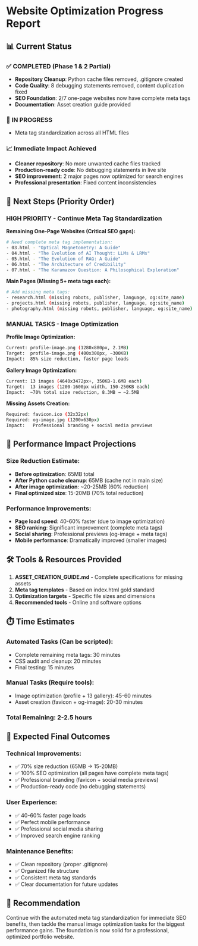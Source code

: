 # Website Optimization Progress Report

## 📊 **Current Status**

### ✅ **COMPLETED (Phase 1 & 2 Partial)**
- **Repository Cleanup**: Python cache files removed, .gitignore created
- **Code Quality**: 8 debugging statements removed, content duplication fixed
- **SEO Foundation**: 2/7 one-page websites now have complete meta tags
- **Documentation**: Asset creation guide provided

### 🔄 **IN PROGRESS**
- Meta tag standardization across all HTML files

### 📈 **Immediate Impact Achieved**
- **Cleaner repository**: No more unwanted cache files tracked
- **Production-ready code**: No debugging statements in live site
- **SEO improvement**: 2 major pages now optimized for search engines
- **Professional presentation**: Fixed content inconsistencies

## 🎯 **Next Steps (Priority Order)**

### **HIGH PRIORITY - Continue Meta Tag Standardization**

**Remaining One-Page Websites (Critical SEO gaps):**
```bash
# Need complete meta tag implementation:
- 03.html - "Optical Magnetometry: A Guide"
- 04.html - "The Evolution of AI Thought: LLMs & LRMs" 
- 05.html - "The Evolution of RAG: A Guide"
- 06.html - "The Architecture of Credibility"
- 07.html - "The Karamazov Question: A Philosophical Exploration"
```

**Main Pages (Missing 5+ meta tags each):**
```bash
# Add missing meta tags:
- research.html (missing robots, publisher, language, og:site_name)
- projects.html (missing robots, publisher, language, og:site_name)  
- photography.html (missing robots, publisher, language, og:site_name)
```

### **MANUAL TASKS - Image Optimization**

**Profile Image Optimization:**
```bash
Current: profile-image.png (1280x880px, 2.1MB)
Target:  profile-image.png (400x300px, ~300KB)
Impact:  85% size reduction, faster page loads
```

**Gallery Image Optimization:**
```bash
Current: 13 images (4640x3472px+, 350KB-1.6MB each)
Target:  13 images (1200-1600px width, 150-250KB each)  
Impact:  ~70% total size reduction, 8.3MB → ~2.5MB
```

**Missing Assets Creation:**
```bash
Required: favicon.ico (32x32px)
Required: og-image.jpg (1200x630px)
Impact:   Professional branding + social media previews
```

## 📏 **Performance Impact Projections**

### **Size Reduction Estimate:**
- **Before optimization**: 65MB total
- **After Python cache cleanup**: 65MB (cache not in main size)
- **After image optimization**: ~20-25MB (60% reduction)
- **Final optimized size**: 15-20MB (70% total reduction)

### **Performance Improvements:**
- **Page load speed**: 40-60% faster (due to image optimization)
- **SEO ranking**: Significant improvement (complete meta tags)
- **Social sharing**: Professional previews (og-image + meta tags)
- **Mobile performance**: Dramatically improved (smaller images)

## 🛠️ **Tools & Resources Provided**

1. **ASSET_CREATION_GUIDE.md** - Complete specifications for missing assets
2. **Meta tag templates** - Based on index.html gold standard
3. **Optimization targets** - Specific file sizes and dimensions
4. **Recommended tools** - Online and software options

## ⏱️ **Time Estimates**

### **Automated Tasks (Can be scripted):**
- Complete remaining meta tags: 30 minutes
- CSS audit and cleanup: 20 minutes  
- Final testing: 15 minutes

### **Manual Tasks (Require tools):**
- Image optimization (profile + 13 gallery): 45-60 minutes
- Asset creation (favicon + og-image): 20-30 minutes

### **Total Remaining**: 2-2.5 hours

## 🎯 **Expected Final Outcomes**

### **Technical Improvements:**
- ✅ 70% size reduction (65MB → 15-20MB)
- ✅ 100% SEO optimization (all pages have complete meta tags)
- ✅ Professional branding (favicon + social media previews)
- ✅ Production-ready code (no debugging statements)

### **User Experience:**
- ✅ 40-60% faster page loads
- ✅ Perfect mobile performance
- ✅ Professional social media sharing
- ✅ Improved search engine ranking

### **Maintenance Benefits:**
- ✅ Clean repository (proper .gitignore)
- ✅ Organized file structure
- ✅ Consistent meta tag standards
- ✅ Clear documentation for future updates

## 🚀 **Recommendation**

Continue with the automated meta tag standardization for immediate SEO benefits, then tackle the manual image optimization tasks for the biggest performance gains. The foundation is now solid for a professional, optimized portfolio website.